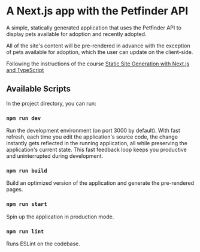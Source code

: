 # A Next.js app with the Petfinder API

A simple, statically generated application that uses the Petfinder API to display pets available for adoption and recently adopted.

All of the site's content will be pre-rendered in advance with the exception of pets available for adoption, which the user can update on the client-side.

Following the instructions of the course [Static Site Generation with Next.js and TypeScript](https://www.newline.co/@kchan/static-site-generation-with-nextjs-and-typescript-part-1-project-overview--0abc831b)

## Available Scripts

In the project directory, you can run:

### `npm run dev`

Run the development environment (on port 3000 by default). With fast refresh, each time you edit the application's source code, the change instantly gets reflected in the running application, all while preserving the application's current state. This fast feedback loop keeps you productive and uninterrupted during development.

### `npm run build`

Build an optimized version of the application and generate the pre-rendered pages.

### `npm run start`

Spin up the application in production mode.

### `npm run lint`

Runs ESLint on the codebase.

